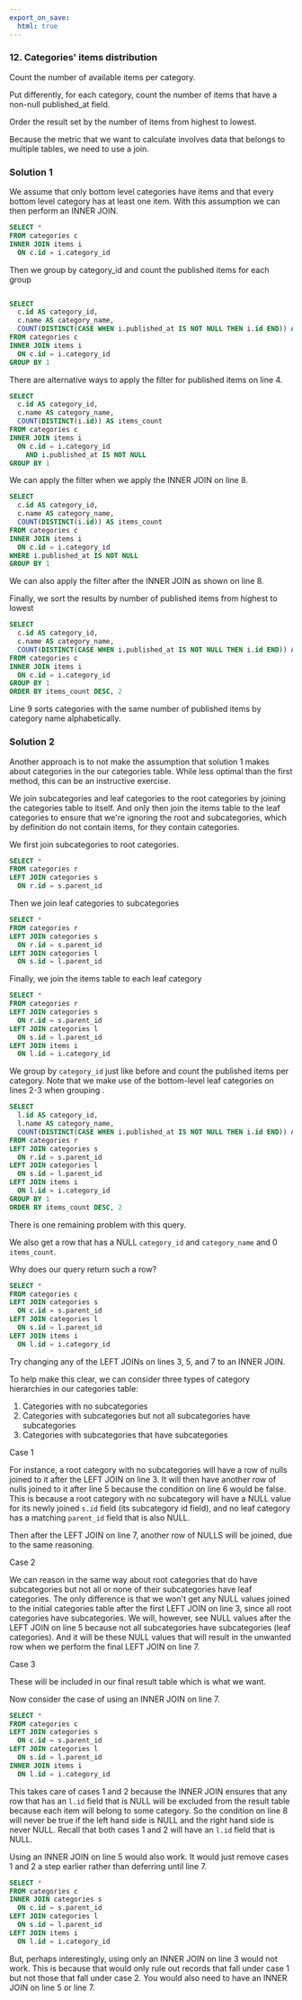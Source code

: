 ```yaml
---
export_on_save:
  html: true
---
```

### 12. Categories' items distribution 

Count the number of available items per category.

Put differently, for each category, count the number of items that have a non-null published_at field.

Order the result set by the number of items from highest to lowest.

Because the metric that we want to calculate involves data that belongs to multiple tables, we need to use a join.

### Solution 1

We assume that only bottom level categories have items and that every bottom level category has at least one item. With this assumption we can then perform an INNER JOIN.

```sql
SELECT *
FROM categories c
INNER JOIN items i
  ON c.id = i.category_id
```

Then we group by category_id and count the published items for each group

```sql {.line-numbers highlight=[4]}

SELECT 
  c.id AS category_id,
  c.name AS category_name,
  COUNT(DISTINCT(CASE WHEN i.published_at IS NOT NULL THEN i.id END)) AS items_count
FROM categories c
INNER JOIN items i
  ON c.id = i.category_id
GROUP BY 1
```

There are alternative ways to apply the filter for published items on line 4. 

```sql {.line-numbers highlight=[8]}
SELECT 
  c.id AS category_id,
  c.name AS category_name,
  COUNT(DISTINCT(i.id)) AS items_count
FROM categories c
INNER JOIN items i
  ON c.id = i.category_id
    AND i.published_at IS NOT NULL
GROUP BY 1
```

We can apply the filter when we apply the INNER JOIN on line 8.

```sql {.line-numbers highlight=[8]}
SELECT 
  c.id AS category_id,
  c.name AS category_name,
  COUNT(DISTINCT(i.id)) AS items_count
FROM categories c
INNER JOIN items i
  ON c.id = i.category_id
WHERE i.published_at IS NOT NULL
GROUP BY 1
```

We can also apply the filter after the INNER JOIN as shown on line 8.

Finally, we sort the results by number of published items from highest to lowest

```sql {.line-numbers highlight=[9]}
SELECT 
  c.id AS category_id,
  c.name AS category_name,
  COUNT(DISTINCT(CASE WHEN i.published_at IS NOT NULL THEN i.id END)) AS items_count
FROM categories c
INNER JOIN items i
  ON c.id = i.category_id
GROUP BY 1
ORDER BY items_count DESC, 2
```

Line 9 sorts categories with the same number of published items by category name alphabetically.

### Solution 2

Another approach is to not make the assumption that solution 1 makes about categories in the our categories table. While less optimal than the first method, this can be an instructive exercise.

We join subcategories and leaf categories to the root categories by joining the categories table to itself. And only then join the items table to the leaf categories to ensure that we're ignoring the root and subcategories, which by definition do not contain items, for they contain categories.

We first join subcategories to root categories.

```sql
SELECT *
FROM categories r
LEFT JOIN categories s  
  ON r.id = s.parent_id
```

Then we join leaf categories to subcategories

```sql {.line-numbers highlight=[5-6]}
SELECT *
FROM categories r
LEFT JOIN categories s  
  ON r.id = s.parent_id
LEFT JOIN categories l
  ON s.id = l.parent_id
```

Finally, we join the items table to each leaf category

```sql {.line-numbers highlight=[7-8]}
SELECT *
FROM categories r
LEFT JOIN categories s  
  ON r.id = s.parent_id
LEFT JOIN categories l
  ON s.id = l.parent_id
LEFT JOIN items i
  ON l.id = i.category_id
```

We group by `category_id` just like before and count the published items per category. Note that we make use of the bottom-level leaf categories on lines 2-3 when grouping .

```sql {.line-numbers highlight=[2-3, 12]}
SELECT 
  l.id AS category_id,
  l.name AS category_name,
  COUNT(DISTINCT(CASE WHEN i.published_at IS NOT NULL THEN i.id END)) AS items_count
FROM categories r
LEFT JOIN categories s  
  ON r.id = s.parent_id
LEFT JOIN categories l
  ON s.id = l.parent_id
LEFT JOIN items i
  ON l.id = i.category_id
GROUP BY 1
ORDER BY items_count DESC, 2
```

There is one remaining problem with this query.

We also get a row that has a NULL `category_id` and `category_name` and 0 `items_count`.

Why does our query return such a row?

```sql {.line-numbers highlight=[3, 5, 7]}
SELECT *
FROM categories c
LEFT JOIN categories s  
  ON c.id = s.parent_id
LEFT JOIN categories l
  ON s.id = l.parent_id
LEFT JOIN items i
  ON l.id = i.category_id
```

Try changing any of the LEFT JOINs on lines 3, 5, and 7 to an INNER JOIN.

To help make this clear, we can consider three types of category hierarchies in our categories table:
1. Categories with no subcategories
2. Categories with subcategories but not all subcategories have subcategories
3. Categories with subcategories that have subcategories

Case 1

For instance, a root category with no subcategories will have a row of nulls joined to it after the LEFT JOIN on line 3. It will then have another row of nulls joined to it after line 5 because the condition on line 6 would be false. This is because a root category with no subcategory will have a NULL value for its newly joined `s.id` field (its subcategory id field), and no leaf category has a matching `parent_id` field that is also NULL. 

Then after the LEFT JOIN on line 7, another row of NULLS will be joined, due to the same reasoning. 

Case 2

We can reason in the same way about root categories that do have subcategories but not all or none of their subcategories have leaf categories. The only difference is that we won't get any NULL values joined to the initial categories table after the first LEFT JOIN on line 3, since all root categories have subcategories. We will, however, see NULL values after the LEFT JOIN on line 5 because not all subcategories have subcategories (leaf categories). And it will be these NULL values that will result in the unwanted row when we perform the final LEFT JOIN on line 7.

Case 3

These will be included in our final result table which is what we want.

Now consider the case of using an INNER JOIN on line 7.

```sql {.line-numbers highlight=[7]}
SELECT *
FROM categories c
LEFT JOIN categories s  
  ON c.id = s.parent_id
LEFT JOIN categories l
  ON s.id = l.parent_id
INNER JOIN items i
  ON l.id = i.category_id
```

This takes care of cases 1 and 2 because the INNER JOIN ensures that any row that has an `l.id` field that is NULL will be excluded from the result table because each item will belong to some category. So the condition on line 8 will never be true if the left hand side is NULL and the right hand side is never NULL. Recall that both cases 1 and 2 will have an `l.id` field that is NULL. 

Using an INNER JOIN on line 5 would also work. It would just remove cases 1 and 2 a step earlier rather than deferring until line 7.

```sql {.line-numbers highlight=[3]}
SELECT *
FROM categories c
INNER JOIN categories s  
  ON c.id = s.parent_id
LEFT JOIN categories l
  ON s.id = l.parent_id
LEFT JOIN items i
  ON l.id = i.category_id
```

But, perhaps interestingly, using only an INNER JOIN on line 3 would not work. This is because that would only rule out records that fall under case 1 but not those that fall under case 2. You would also need to have an INNER JOIN on line 5 or line 7.
